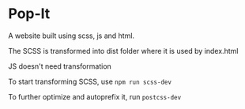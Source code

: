 # Pop-It
A website built using scss, js and html.

The SCSS is transformed into dist folder where it is used by index.html

JS doesn't need transformation

To start transforming SCSS, use `npm run scss-dev`

To further optimize and autoprefix it, run `postcss-dev`
